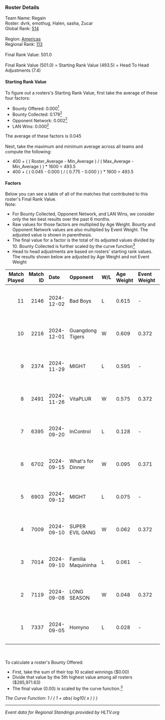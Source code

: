 ### Roster Details<br />
Team Name: Regain<br />
Roster: dvrk, emothug, Halen, sasha, Zucar<br />
Global Rank: [514](../../standings_global_2025_02_28.md)<br />
<br />
Region: [Americas]( ../../standings_americas_2025_02_28.md)<br />
Regional Rank: [113]( ../../standings_americas_2025_02_28.md)<br />
<br />
Final Rank Value:  501.0<br />
<br />
Final Rank Value (501.0) = Starting Rank Value (493.5) + Head To Head Adjustments (7.4)<br />

#### Starting Rank Value<br />
To figure out a rosters's Starting Rank Value, first take the average of these four factors:<br />
- Bounty Offered: 0.000[<sup>1</sup>](#table2)
- Bounty Collected: 0.179[<sup>2</sup>](#table1)
- Opponent Network: 0.002[<sup>2</sup>](#table1)
- LAN Wins: 0.000[<sup>2</sup>](#table1)

The average of these factors is 0.045<br />
<br />
Next, take the maximum and minimum average across all teams and compute the following:<br />
- 400 + ( ( Roster_Average - Min_Average ) / ( Max_Average - Min_Average ) ) * 1600 = 493.5
- 400 + ( ( 0.045 - 0.000 ) / ( 0.775 - 0.000 ) ) * 1600 = 493.5


#### Factors<br />
Below you can see a table of all of the matches that contributed to this roster's Final Rank Value.<br />
Note:<br />

- For Bounty Collected, Opponent Network, and LAN Wins, we consider only the ten best results over the past 6 months.
- Raw values for those factors are multiplied by Age Weight. Bounty and Opponent Network values are also multiplied by Event Weight. The adjusted value is shown in parenthesis.
- The final value for a factor is the total of its adjusted values divided by 10. Bounty Collected is further scaled by the curve function[<sup>3</sup>](#curveFunction)
- Head to head adjustments are based on rosters' starting rank values. The results shown below are adjusted by Age Weight and not Event Weight
<span id="table1"></span><br />


| Match Played | Match ID | Date       | Opponent           | W/L | Age Weight | Event Weight | Bounty Collected | Opponent Network | LAN Wins  | H2H Adj. | Roster                                |
| -: | -: | :- | :- | :- | :- | :- | :- | :- | :- | -: | :- |
|           11 |     2146 | 2024-12-02 | Bad Boys           | L   | 0.615      | -            | -                | -                | -         |    -5.73 | dvrk, emothug, Halen, sasha, Zucar    |
|           10 |     2216 | 2024-12-01 | Guangdong Tigers   | W   | 0.609      | 0.372        | 0.000 (0.000)    | 0.034 (0.008)    | 0 (0.000) |     6.82 | dvrk, emothug, Halen, sasha, Zucar    |
|            9 |     2374 | 2024-11-29 | MIGHT              | L   | 0.595      | -            | -                | -                | -         |    -3.68 | dvrk, emothug, Halen, sasha, Zucar    |
|            8 |     2491 | 2024-11-26 | VitaPLUR           | W   | 0.575      | 0.372        | 0.000 (0.000)    | 0.006 (0.001)    | 0 (0.000) |     9.13 | dvrk, emothug, Halen, sasha, Zucar    |
|            7 |     6395 | 2024-09-20 | InControl          | L   | 0.128      | -            | -                | -                | -         |    -1.23 | dvrk, hunger, Pose1doNN, sasha, Zucar |
|            6 |     6702 | 2024-09-15 | What's for Dinner  | W   | 0.095      | 0.371        | 0.000 (0.000)    | 0.000 (0.000)    | 0 (0.000) |     1.10 | dvrk, hunger, Pose1doNN, sasha, Zucar |
|            5 |     6903 | 2024-09-12 | MIGHT              | L   | 0.075      | -            | -                | -                | -         |    -0.42 | dvrk, hunger, Pose1doNN, sasha, Zucar |
|            4 |     7009 | 2024-09-10 | SUPER EVIL GANG    | W   | 0.062      | 0.372        | 0.011 (0.000)    | 0.432 (0.010)    | 0 (0.000) |     1.56 | dvrk, hunger, Pose1doNN, sasha, Zucar |
|            3 |     7014 | 2024-09-10 | Familia Maquininha | L   | 0.061      | -            | -                | -                | -         |    -0.49 | dvrk, hunger, Pose1doNN, sasha, Zucar |
|            2 |     7119 | 2024-09-08 | LONG SEASON        | W   | 0.048      | 0.372        | 0.000 (0.000)    | 0.000 (0.000)    | 0 (0.000) |     0.56 | dvrk, hunger, Pose1doNN, sasha, Zucar |
|            1 |     7337 | 2024-09-05 | Homyno             | L   | 0.028      | -            | -                | -                | -         |    -0.18 | dvrk, hunger, Pose1doNN, sasha, Zucar |

<br />
<span id="table2"></span><br />
To calculate a roster's Bounty Offered:<br />

- First, take the sum of their top 10 scaled winnings ($0.00)
- Divide that value by the 5th highest value among all rosters ($285,971.63)
- The final value (0.00) is scaled by the curve function.[<sup>3</sup>](#curveFunction)

<span id="curveFunction"></span>_The Curve Function: 1 / ( 1 + abs( log10( x ) ) )_<br />

---
_Event data for Regional Standings provided by HLTV.org_<br />
